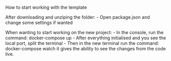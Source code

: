 How to start working with the template

After downloading and unziping the folder:
    - Open package.json and change some settings if wanted

When wanting to start working on the new project:
    - In the console, run the command: docker-compose up
    - After everything initialised and you see the local port, split the terminal
    - Then in the new terminal run the command: docker-compose watch
    it gives the ability to see the changes from the code live.
